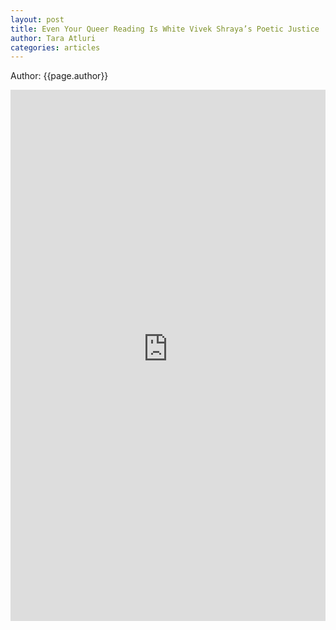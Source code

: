 ```yaml
---
layout: post
title: Even Your Queer Reading Is White Vivek Shraya’s Poetic Justice
author: Tara Atluri
categories: articles
---
```

<p>Author: {{page.author}}</p>
<embed src="https://theboxcollectorssociety.github.io/_assets/_pdfs/Atluri.pdf" width="100%" height="850px"/>
